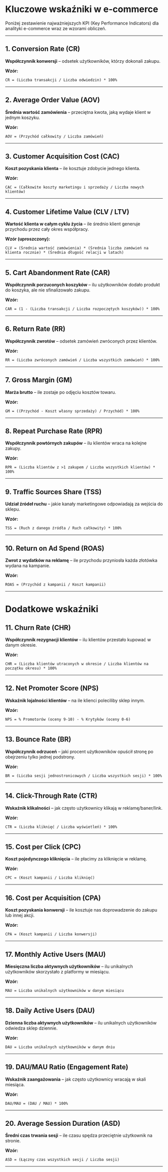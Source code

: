 # Kluczowe wskaźniki w e-commerce

Poniżej zestawienie najważniejszych KPI (Key Performance Indicators) dla analityki e-commerce wraz ze wzorami obliczeń.

---

## 1. Conversion Rate (CR)
**Współczynnik konwersji** – odsetek użytkowników, którzy dokonali zakupu.

**Wzór:**
```
CR = (Liczba transakcji / Liczba odwiedzin) * 100%
```

---

## 2. Average Order Value (AOV)
**Średnia wartość zamówienia** – przeciętna kwota, jaką wydaje klient w jednym koszyku.

**Wzór:**
```
AOV = (Przychód całkowity / Liczba zamówień)
```

---

## 3. Customer Acquisition Cost (CAC)
**Koszt pozyskania klienta** – ile kosztuje zdobycie jednego klienta.

**Wzór:**
```
CAC = (Całkowite koszty marketingu i sprzedaży / Liczba nowych klientów)
```

---

## 4. Customer Lifetime Value (CLV / LTV)
**Wartość klienta w całym cyklu życia** – ile średnio klient generuje przychodu przez cały okres współpracy.

**Wzór (uproszczony):**
```
CLV = (Średnia wartość zamówienia) * (Średnia liczba zamówień na klienta rocznie) * (Średnia długość relacji w latach)
```

---

## 5. Cart Abandonment Rate (CAR)
**Współczynnik porzuconych koszyków** – ilu użytkowników dodało produkt do koszyka, ale nie sfinalizowało zakupu.

**Wzór:**
```
CAR = (1 - (Liczba transakcji / Liczba rozpoczętych koszyków)) * 100%
```

---

## 6. Return Rate (RR)
**Współczynnik zwrotów** – odsetek zamówień zwróconych przez klientów.

**Wzór:**
```
RR = (Liczba zwróconych zamówień / Liczba wszystkich zamówień) * 100%
```

---

## 7. Gross Margin (GM)
**Marża brutto** – ile zostaje po odjęciu kosztów towaru.

**Wzór:**
```
GM = ((Przychód - Koszt własny sprzedaży) / Przychód) * 100%
```

---

## 8. Repeat Purchase Rate (RPR)
**Współczynnik powtórnych zakupów** – ilu klientów wraca na kolejne zakupy.

**Wzór:**
```
RPR = (Liczba klientów z >1 zakupem / Liczba wszystkich klientów) * 100%
```

---

## 9. Traffic Sources Share (TSS)
**Udział źródeł ruchu** – jakie kanały marketingowe odpowiadają za wejścia do sklepu.

**Wzór:**
```
TSS = (Ruch z danego źródła / Ruch całkowity) * 100%
```

---

## 10. Return on Ad Spend (ROAS)
**Zwrot z wydatków na reklamę** – ile przychodu przyniosła każda złotówka wydana na kampanie.

**Wzór:**
```
ROAS = (Przychód z kampanii / Koszt kampanii)
```

---

# Dodatkowe wskaźniki

## 11. Churn Rate (CHR)
**Współczynnik rezygnacji klientów** – ilu klientów przestało kupować w danym okresie.

**Wzór:**
```
CHR = (Liczba klientów utraconych w okresie / Liczba klientów na początku okresu) * 100%
```

---

## 12. Net Promoter Score (NPS)
**Wskaźnik lojalności klientów** – na ile klienci poleciliby sklep innym.

**Wzór:**
```
NPS = % Promotorów (oceny 9-10) - % Krytyków (oceny 0-6)
```

---

## 13. Bounce Rate (BR)
**Współczynnik odrzuceń** – jaki procent użytkowników opuścił stronę po obejrzeniu tylko jednej podstrony.

**Wzór:**
```
BR = (Liczba sesji jednostronicowych / Liczba wszystkich sesji) * 100%
```

---

## 14. Click-Through Rate (CTR)
**Wskaźnik klikalności** – jak często użytkownicy klikają w reklamę/baner/link.

**Wzór:**
```
CTR = (Liczba kliknięć / Liczba wyświetleń) * 100%
```

---

## 15. Cost per Click (CPC)
**Koszt pojedynczego kliknięcia** – ile płacimy za kliknięcie w reklamę.

**Wzór:**
```
CPC = (Koszt kampanii / Liczba kliknięć)
```

---

## 16. Cost per Acquisition (CPA)
**Koszt pozyskania konwersji** – ile kosztuje nas doprowadzenie do zakupu lub innej akcji.

**Wzór:**
```
CPA = (Koszt kampanii / Liczba konwersji)
```

---

## 17. Monthly Active Users (MAU)
**Miesięczna liczba aktywnych użytkowników** – ilu unikalnych użytkowników skorzystało z platformy w miesiącu.

**Wzór:**
```
MAU = Liczba unikalnych użytkowników w danym miesiącu
```

---

## 18. Daily Active Users (DAU)
**Dzienna liczba aktywnych użytkowników** – ilu unikalnych użytkowników odwiedza sklep dziennie.

**Wzór:**
```
DAU = Liczba unikalnych użytkowników w danym dniu
```

---

## 19. DAU/MAU Ratio (Engagement Rate)
**Wskaźnik zaangażowania** – jak często użytkownicy wracają w skali miesiąca.

**Wzór:**
```
DAU/MAU = (DAU / MAU) * 100%
```

---

## 20. Average Session Duration (ASD)
**Średni czas trwania sesji** – ile czasu spędza przeciętnie użytkownik na stronie.

**Wzór:**
```
ASD = (Łączny czas wszystkich sesji / Liczba sesji)
```

---
